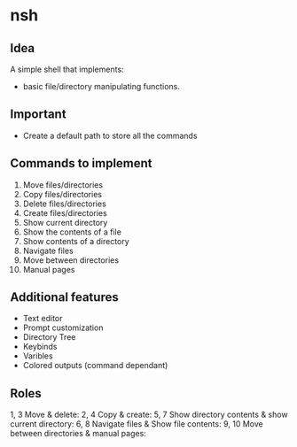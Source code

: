 # nsh

## Idea

A simple shell that implements:

- basic file/directory manipulating functions.

## Important

- Create a default path to store all the commands

## Commands to implement

 1. Move files/directories
 2. Copy files/directories
 3. Delete files/directories
 4. Create files/directories
 5. Show current directory
 6. Show the contents of a file
 7. Show contents of a directory
 8. Navigate files
 9. Move between directories
10. Manual pages

## Additional features

- Text editor
- Prompt customization
- Directory Tree
- Keybinds
- Varibles
- Colored outputs (command dependant)

## Roles

1, 3
Move & delete:
2, 4
Copy & create:
5, 7
Show directory contents & show current directory:
6, 8
Navigate files & Show file contents:
9, 10
Move between directories & manual pages:
